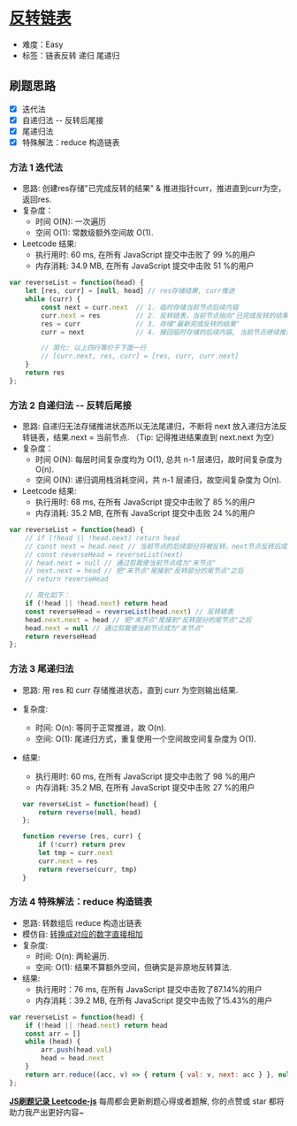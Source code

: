 # [反转链表](https://leetcode-cn.com/problems/reverse-linked-list/)

- 难度：Easy
- 标签：链表反转 递归 尾递归

## 刷题思路

- [x] 迭代法
- [x] 自递归法 -- 反转后尾接
- [x] 尾递归法
- [x] 特殊解法：reduce 构造链表

### 方法 1 迭代法

- 思路: 创建res存储"已完成反转的结果" & 推进指针curr，推进直到curr为空，返回res.
- 复杂度：
    - 时间 O(N): 一次遍历
    - 空间 O(1): 常数级额外空间故 O(1).
- Leetcode 结果:
    - 执行用时: 60 ms, 在所有 JavaScript 提交中击败了 99 %的用户
    - 内存消耗: 34.9 MB, 在所有 JavaScript 提交中击败 51 %的用户

``` js
var reverseList = function(head) {
    let [res, curr] = [null, head] // res存储结果, curr推进
    while (curr) {
        const next = curr.next  // 1. 临时存储当前节点后续内容
        curr.next = res         // 2. 反转链表，当前节点指向"已完成反转的结果"
        res = curr              // 3. 存储"最新完成反转的结果"
        curr = next             // 4. 接回临时存储的后续内容, 当前节点继续推进

        // 简化: 以上四行等价于下面一行
        // [curr.next, res, curr] = [res, curr, curr.next]
    }
    return res
};
```

### 方法 2 自递归法 -- 反转后尾接

- 思路: 自递归无法存储推进状态所以无法尾递归，不断将 next 放入递归方法反转链表，结果.next = 当前节点. （Tip: 记得推进结果直到 next.next 为空）
- 复杂度：
    - 时间 O(N): 每层时间复杂度均为 O(1), 总共 n-1 层递归，故时间复杂度为 O(n).
    - 空间 O(N): 递归调用栈消耗空间，共 n-1 层递归，故空间复杂度为 O(n).
- Leetcode 结果:
    - 执行用时: 68 ms, 在所有 JavaScript 提交中击败了 85 %的用户
    - 内存消耗: 35.2 MB, 在所有 JavaScript 提交中击败 24 %的用户

``` js
var reverseList = function(head) {
    // if (!head || !head.next) return head
    // const next = head.next // 当前节点的后续部分将被反转，next节点反转后成为"反转部分的尾节点"
    // const reverseHead = reverseList(next)
    // head.next = null // 通过剪裁使当前节点成为"末节点"
    // next.next = head // 把"末节点"尾接到"反转部分的尾节点"之后
    // return reverseHead

    // 简化如下：
    if (!head || !head.next) return head
    const reverseHead = reverseList(head.next) // 反转链表
    head.next.next = head // 把"末节点"尾接到"反转部分的尾节点"之后
    head.next = null // 通过剪裁使当前节点成为"末节点"
    return reverseHead
};
```

### 方法 3 尾递归法

- 思路: 用 res 和 curr 存储推进状态，直到 curr 为空则输出结果.
- 复杂度:
    - 时间: O(n): 等同于正常推进，故 O(n).
    - 空间: O(1): 尾递归方式，重复使用一个空间故空间复杂度为 O(1).
- 结果:
    - 执行用时: 60 ms, 在所有 JavaScript 提交中击败了 98 %的用户
    - 内存消耗: 35.2 MB, 在所有 JavaScript 提交中击败 27 %的用户

    ``` js
    var reverseList = function(head) {
        return reverse(null, head)
    };

    function reverse (res, curr) {
        if (!curr) return prev
        let tmp = curr.next
        curr.next = res
        return reverse(curr, tmp)
    }
    ```

### 方法 4 特殊解法：reduce 构造链表

- 思路: 转数组后 reduce 构造出链表
- 模仿自: [转换成对应的数字直接相加](https://leetcode-cn.com/problems/add-two-numbers/solution/zhuan-huan-cheng-dui-ying-de-shu-zi-zhi-jie-xiang-/)
- 复杂度:
    - 时间: O(n): 两轮遍历.
    - 空间: O(1): 结果不算额外空间，但确实是非原地反转算法.
- 结果:
    - 执行用时：76 ms, 在所有 JavaScript 提交中击败了87.14%的用户
    - 内存消耗：39.2 MB, 在所有 JavaScript 提交中击败了15.43%的用户

``` js
var reverseList = function(head) {
    if (!head || !head.next) return head
    const arr = []
    while (head) {
        arr.push(head.val)
        head = head.next
    }
    return arr.reduce((acc, v) => { return { val: v, next: acc } }, null)
};
```

**[JS刷题记录 Leetcode-js](https://github.com/Nodreame/leetcode-js)** 每周都会更新刷题心得或者题解, 你的点赞或 star 都将助力我产出更好内容~
